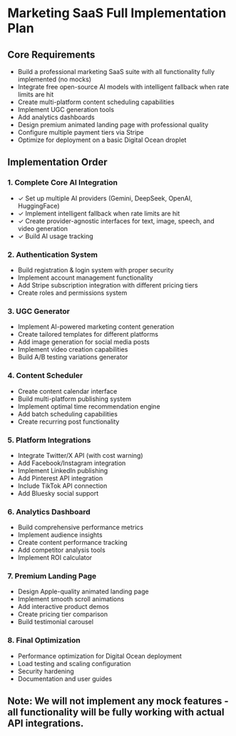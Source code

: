 # Marketing SaaS Full Implementation Plan

## Core Requirements
- Build a professional marketing SaaS suite with all functionality fully implemented (no mocks)
- Integrate free open-source AI models with intelligent fallback when rate limits are hit
- Create multi-platform content scheduling capabilities
- Implement UGC generation tools
- Add analytics dashboards
- Design premium animated landing page with professional quality
- Configure multiple payment tiers via Stripe
- Optimize for deployment on a basic Digital Ocean droplet

## Implementation Order

### 1. Complete Core AI Integration
- ✓ Set up multiple AI providers (Gemini, DeepSeek, OpenAI, HuggingFace)
- ✓ Implement intelligent fallback when rate limits are hit
- ✓ Create provider-agnostic interfaces for text, image, speech, and video generation
- ✓ Build AI usage tracking

### 2. Authentication System
- Build registration & login system with proper security
- Implement account management functionality
- Add Stripe subscription integration with different pricing tiers
- Create roles and permissions system

### 3. UGC Generator
- Implement AI-powered marketing content generation
- Create tailored templates for different platforms
- Add image generation for social media posts
- Implement video creation capabilities
- Build A/B testing variations generator

### 4. Content Scheduler
- Create content calendar interface
- Build multi-platform publishing system
- Implement optimal time recommendation engine
- Add batch scheduling capabilities
- Create recurring post functionality

### 5. Platform Integrations
- Integrate Twitter/X API (with cost warning)
- Add Facebook/Instagram integration
- Implement LinkedIn publishing
- Add Pinterest API integration
- Include TikTok API connection
- Add Bluesky social support

### 6. Analytics Dashboard
- Build comprehensive performance metrics
- Implement audience insights
- Create content performance tracking
- Add competitor analysis tools
- Implement ROI calculator

### 7. Premium Landing Page
- Design Apple-quality animated landing page
- Implement smooth scroll animations
- Add interactive product demos
- Create pricing tier comparison
- Build testimonial carousel

### 8. Final Optimization
- Performance optimization for Digital Ocean deployment
- Load testing and scaling configuration
- Security hardening
- Documentation and user guides

## Note: We will not implement any mock features - all functionality will be fully working with actual API integrations.